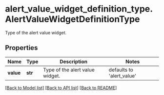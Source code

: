 # alert_value_widget_definition_type.AlertValueWidgetDefinitionType

Type of the alert value widget.
## Properties
Name | Type | Description | Notes
------------ | ------------- | ------------- | -------------
**value** | **str** | Type of the alert value widget. | defaults to 'alert_value'

[[Back to Model list]](README.md#documentation-for-models) [[Back to API list]](README.md#documentation-for-api-endpoints) [[Back to README]](README.md)


